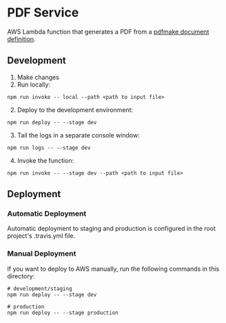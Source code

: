 # PDF Service
AWS Lambda function that generates a PDF from a [pdfmake document definition](https://pdfmake.github.io/docs/document-definition-object/).

## Development
1. Make changes
2. Run locally:
```
npm run invoke -- local --path <path to input file>
```
2. Deploy to the development environment:
```
npm run deploy -- --stage dev
```
3. Tail the logs in a separate console window:
```
npm run logs -- --stage dev
```
4. Invoke the function:
```
npm run invoke -- --stage dev --path <path to input file>
```

## Deployment
### Automatic Deployment
Automatic deployment to staging and production is configured in the root project's .travis.yml file.

### Manual Deployment
If you want to deploy to AWS manually, run the following commands in this directory:
```
# development/staging
npm run deploy -- --stage dev

# production
npm run deploy -- --stage production
```

